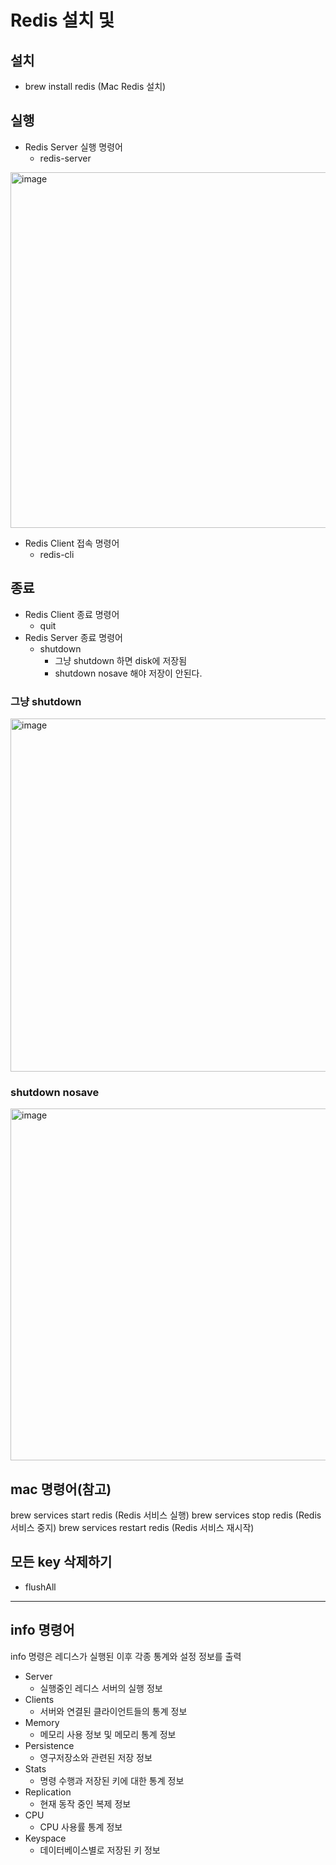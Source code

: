 # Redis 설치 및 


## 설치
- brew install redis (Mac Redis 설치)

## 실행
- Redis Server 실행 명령어
  - redis-server

<img width="569" alt="image" src="https://user-images.githubusercontent.com/74396651/231169862-450cab49-7f2d-4b15-b42c-8b653ffc4161.png">

- Redis Client 접속 명령어
  - redis-cli

## 종료
- Redis Client 종료 명령어
  - quit
- Redis Server 종료 명령어
  - shutdown
    - 그냥 shutdown 하면 disk에 저장됨
    - shutdown nosave 해야 저장이 안된다.

### 그냥 shutdown
<img width="565" alt="image" src="https://user-images.githubusercontent.com/74396651/231170077-98464d2f-564a-4a43-9cab-b30186a560a6.png">

### shutdown nosave
<img width="563" alt="image" src="https://user-images.githubusercontent.com/74396651/231170247-1fdca63e-75ee-4aa0-9865-e7bd840de82e.png">

## mac 명령어(참고)
brew services start redis   (Redis 서비스 실행)
brew services stop redis    (Redis 서비스 중지)
brew services restart redis (Redis 서비스 재시작)

## 모든 key 삭제하기
- flushAll 

<hr>

## info 명령어
info 명령은 레디스가 실행된 이후 각종 통계와 설정 정보를 출력
- Server
  - 실행중인 레디스 서버의 실행 정보 
- Clients
  - 서버와 연결된 클라이언트들의 통계 정보  
- Memory
  - 메모리 사용 정보 및 메모리 통계 정보 
- Persistence
  - 영구저장소와 관련된 저장 정보 
- Stats
  - 명령 수행과 저장된 키에 대한 통계 정보
- Replication
  - 현재 동작 중인 복제 정보
- CPU
  - CPU 사용률 통계 정보
- Keyspace
  - 데이터베이스별로 저장된 키 정보









